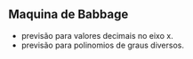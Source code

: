 ## Maquina de Babbage
- previsão para valores decimais no eixo x.
- previsão para polinomios de graus diversos.



